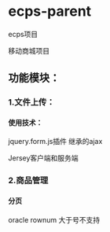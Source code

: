 # ecps-parent
ecps项目

移动商城项目

## 功能模块：

### 1.文件上传：

#### 使用技术：

jquery.form.js插件 继承的ajax

Jersey客户端和服务端

### 2.商品管理

#### 分页

oracle rownum 大于号不支持 